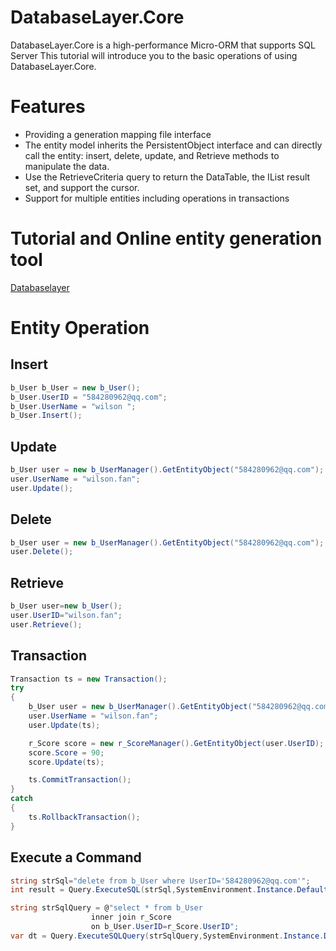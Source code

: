 # DatabaseLayer.Core 
DatabaseLayer.Core  is a high-performance Micro-ORM that supports SQL Server This tutorial will introduce you to the basic operations of using DatabaseLayer.Core.

# Features
  - Providing a generation mapping file interface
  - The entity model inherits the PersistentObject interface and can directly call the entity: insert, delete, update, and Retrieve methods to manipulate the data.
  - Use the RetrieveCriteria query to return the DataTable, the IList result set, and support the cursor.
  - Support for multiple entities including operations in transactions

# Tutorial and Online entity generation tool 
[Databaselayer](https://databaselayer.azurewebsites.net/)

# Entity Operation 
## Insert
```csharp
b_User b_User = new b_User();
b_User.UserID = "584280962@qq.com";
b_User.UserName = "wilson ";
b_User.Insert();
```
## Update
```csharp
b_User user = new b_UserManager().GetEntityObject("584280962@qq.com");
user.UserName = "wilson.fan";
user.Update();
```
## Delete
```csharp
b_User user = new b_UserManager().GetEntityObject("584280962@qq.com");
user.Delete();
```
## Retrieve
```csharp
b_User user=new b_User();
user.UserID="wilson.fan";
user.Retrieve();
```
## Transaction 
```csharp
Transaction ts = new Transaction();
try
{
    b_User user = new b_UserManager().GetEntityObject("584280962@qq.com");
    user.UserName = "wilson.fan";
    user.Update(ts);

    r_Score score = new r_ScoreManager().GetEntityObject(user.UserID);
    score.Score = 90;
    score.Update(ts);

    ts.CommitTransaction();
}
catch
{
    ts.RollbackTransaction();
}
```
## Execute a Command
```csharp
string strSql="delete from b_User where UserID='584280962@qq.com'";
int result = Query.ExecuteSQL(strSql,SystemEnvironment.Instance.DefaultDataSource);

string strSqlQuery = @"select * from b_User 
                  inner join r_Score 
                  on b_User.UserID=r_Score.UserID";
var dt = Query.ExecuteSQLQuery(strSqlQuery,SystemEnvironment.Instance.DefaultDataSource);
```


